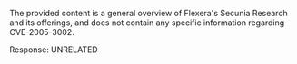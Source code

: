 The provided content is a general overview of Flexera's Secunia Research and its offerings, and does not contain any specific information regarding CVE-2005-3002.

Response: UNRELATED